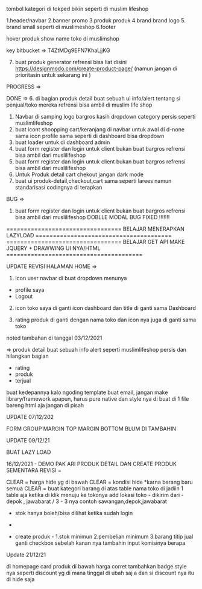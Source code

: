 tombol kategori di tokped bikin seperti di muslim lifeshop


1.header/navbar
2.banner promo
3.produk produk
4.brand brand logo
5. brand small seperti di muslimeshop
6.footer

hover produk show name toko di muslimshop

key bitbucket => T4ZtMDg9EFN7KhaLjjKG


<!-- UPDATE UI 28/11/21  => DARI  SANJAYA -->
7. buat produk generator refrensi bisa liat disini https://designmodo.com/create-product-page/ (namun jangan di prioritasin untuk sekarang ini )

PROGRESS =>

DONE =>
6. di bagian produk detail buat sebuah ui info/alert tentang si penjual/toko mereka refrensi bisa ambil di muslim life shop
1. Navbar di samping logo bargros kasih dropdown category persis seperti muslimlifeshop
2. buat icont shoopping cart/keranjang di navbar untuk awal di d-none sama icon profile sama seperti di dashboard bisa dropdown
8. buat loader untuk di dashboard admin
1. buat form register dan login untuk client bukan buat bargros refrensi bisa ambil dari muslilifeshop
1. buat form register dan login untuk client bukan buat bargros refrensi bisa ambil dari muslilifeshop
4. Untuk Produk detail cart chekout jangan dark mode
3. buat ui produk-detail,checkout,cart sama seperti larees namun standarisasi codingnya di terapkan

BUG =>
1. buat form register dan login untuk client bukan buat bargros refrensi bisa ambil dari muslilifeshop  DOBLLE MODAL BUG FIXED !!!!!!!



================================= BELAJAR MENERAPKAN LAZYLOAD =======================================
================================= BELAJAR GET API MAKE JQUERY + DRAWWING UI NYA/HTML =======================================


UPDATE REVISI HALAMAN HOME =>

1. Icon user navbar di buat dropdown menunya
 -  profile saya
 -  Logout

 2. icon toko saya di ganti icon dashboard dan title  di ganti sama Dashboard

 3. rating produk di ganti dengan nama toko dan icon nya juga di ganti sama toko



 noted tambahan di tanggal 03/12/2021

 => produk detail buat sebuah info alert seperti muslimlifeshop persis dan hilangkan bagian
 - rating
 - produk
 - terjual




 <!-- UPDATE 06/12/2021 -->

buat kedepannya kalo ngoding template buat email, jangan make library/framework apapun,
harus pure native dan style nya di buat di 1 file bareng html aja jangan di pisah


UPDATE 07/12/202

FORM GROUP MARGIN TOP MARGIN BOTTOM BLUM DI TAMBAHIN


UPDATE 09/12/21

BUAT LAZY LOAD


16/12/2021 - DEMO PAK ARI PRODUK DETAIL DAN CREATE PRODUK SEMENTARA
REVISI =

CLEAR = harga hide yg di bawah
 CLEAR =  kondisi hide *karna barang baru semua
CLEAR =  buat kategori barang di atas table
nama toko di jadiin 1 table aja ketika di klik menuju ke tokonya
add lokasi toko - dikirim dari - depok , jawabarat / 3 - 3 nya contoh sawangan,depok,jawabarat






- stok hanya boleh/bisa dilihat ketika sudah login
-


- create produk  -
1.stok minimun
2.pembelian minimum
3.barang titip jual ganti checkbox sebelah kanan nya tambahin input komisinya berapa


Update 21/12/21

di homepage card produk
di bawah harga corret tambahkan badge style nya seperti discount yg di mana tinggal di ubah saj a
 dan si discount nya itu di hide saja